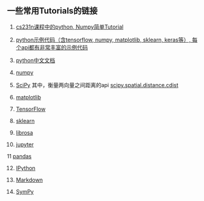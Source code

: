 ## 一些常用Tutorials的链接

1. [cs231n课程中的python, Numpy简单Tutorial](http://cs231n.github.io/python-numpy-tutorial/)

2. [python示例代码（含tensorflow, numpy, matplotlib, sklearn, keras等）, 每个api都有非常丰富的示例代码](https://www.programcreek.com/python/)

3. [python中文文档](https://docs.python.org/zh-cn/3.7/)

4. [numpy](https://docs.scipy.org/doc/numpy/reference/)

5. [SciPy](https://docs.scipy.org/doc/scipy/reference/index.html)
   其中，衡量两向量之间距离的api [scipy.spatial.distance.cdist](https://docs.scipy.org/doc/scipy/reference/generated/scipy.spatial.distance.cdist.html)

6. [matplotlib](https://matplotlib.org/)

7. [TensorFlow](https://tensorflow.google.cn/tutorials)

8. [sklearn](https://scikit-learn.org/stable/)

9. [librosa](https://librosa.github.io/librosa/)

10. [jupyter](https://jupyter.org/documentation)

11 [pandas](https://pandas.pydata.org/pandas-docs/stable/?v=20190403155621)

12. [IPython](https://ipython.org/documentation.html?v=20190403155621)

13. [Markdown](https://help.github.com/en/articles/getting-started-with-writing-and-formatting-on-github)

14. [SymPy](https://docs.sympy.org/latest/index.html?v=20190403155621)



